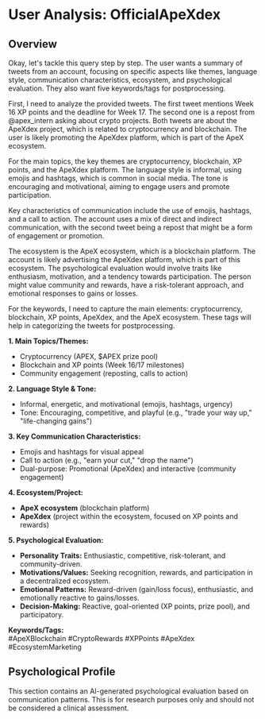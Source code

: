 # User Analysis: OfficialApeXdex

## Overview

<think>
Okay, let's tackle this query step by step. The user wants a summary of tweets from an account, focusing on specific aspects like themes, language style, communication characteristics, ecosystem, and psychological evaluation. They also want five keywords/tags for postprocessing.

First, I need to analyze the provided tweets. The first tweet mentions Week 16 XP points and the deadline for Week 17. The second one is a repost from @apex_intern asking about crypto projects. Both tweets are about the ApeXdex project, which is related to cryptocurrency and blockchain. The user is likely promoting the ApeXdex platform, which is part of the ApeX ecosystem.

For the main topics, the key themes are cryptocurrency, blockchain, XP points, and the ApeXdex platform. The language style is informal, using emojis and hashtags, which is common in social media. The tone is encouraging and motivational, aiming to engage users and promote participation.

Key characteristics of communication include the use of emojis, hashtags, and a call to action. The account uses a mix of direct and indirect communication, with the second tweet being a repost that might be a form of engagement or promotion.

The ecosystem is the ApeX ecosystem, which is a blockchain platform. The account is likely advertising the ApeXdex platform, which is part of this ecosystem. The psychological evaluation would involve traits like enthusiasm, motivation, and a tendency towards participation. The person might value community and rewards, have a risk-tolerant approach, and emotional responses to gains or losses.

For the keywords, I need to capture the main elements: cryptocurrency, blockchain, XP points, ApeXdex, and the ApeX ecosystem. These tags will help in categorizing the tweets for postprocessing.
</think>

**1. Main Topics/Themes:**  
- Cryptocurrency (APEX, $APEX prize pool)  
- Blockchain and XP points (Week 16/17 milestones)  
- Community engagement (reposting, calls to action)  

**2. Language Style & Tone:**  
- Informal, energetic, and motivational (emojis, hashtags, urgency)  
- Tone: Encouraging, competitive, and playful (e.g., "trade your way up," "life-changing gains")  

**3. Key Communication Characteristics:**  
- Emojis and hashtags for visual appeal  
- Call to action (e.g., "earn your cut," "drop the name")  
- Dual-purpose: Promotional (ApeXdex) and interactive (community engagement)  

**4. Ecosystem/Project:**  
- **ApeX ecosystem** (blockchain platform)  
- **ApeXdex** (project within the ecosystem, focused on XP points and rewards)  

**5. Psychological Evaluation:**  
- **Personality Traits:** Enthusiastic, competitive, risk-tolerant, and community-driven.  
- **Motivations/Values:** Seeking recognition, rewards, and participation in a decentralized ecosystem.  
- **Emotional Patterns:** Reward-driven (gain/loss focus), enthusiastic, and emotionally reactive to gains/losses.  
- **Decision-Making:** Reactive, goal-oriented (XP points, prize pool), and participatory.  

**Keywords/Tags:**  
#ApeXBlockchain #CryptoRewards #XPPoints #ApeXdex #EcosystemMarketing

## Psychological Profile

This section contains an AI-generated psychological evaluation based on communication patterns. This is for research purposes only and should not be considered a clinical assessment.